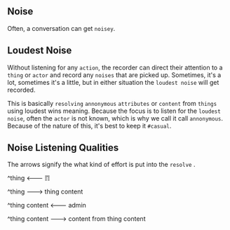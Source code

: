 ## Noise
Often, a conversation can get `noisey`.

## Loudest Noise
Without listening for any `action`, the recorder can direct their attention to a `thing` or `actor` and record any `noises` that are picked up.  Sometimes, it's a lot, sometimes it's a little, but in either situation the `loudest noise` will get recorded.

This is basically `resolving` `annonymous` `attributes` or `content` from `things` using loudest wins meaning.  Because the focus is to listen for the `loudest noise`, often the `actor` is not known, which is why we call it call `annonymous`.  Because of the nature of this, it's best to keep it `#casual`.

## Noise Listening Qualities

The arrows signify the what kind of effort is put into the `resolve` .

^thing <--- ☶

^thing ---> thing content

^thing content <--- admin

^thing content ---> content from thing content